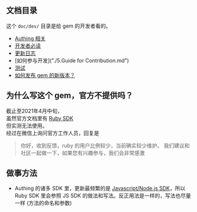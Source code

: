 ## 文档目录
这个 `doc/dev/` 目录是给 gem 的开发者看的。  

* [Authing 相关](./2.Authing.md)
* [开发者必读](./3.Dev.md)
* [更新日志](./4.Changelog.md)
* [如何参与开发]("./5.Guide for Contribution.md")
* [测试](./6.Test.md)
* [如何发布 gem 的新版本？](./7.HowToUpdate.md)

## 为什么写这个 gem，官方不提供吗？
截止至2021年4月中旬，   
虽然官方文档里有 [Ruby SDK](https://docs.authing.cn/v2/reference/sdk-for-ruby.html)  
但实测无法使用。  
经过在微信上询问官方工作人员，回复是

> 你好，收到反馈，ruby 的用户比例较少，当前确实较少维护。
我们建议和社区一起做一下，如果您有兴趣参与，我们会非常感激

## 做事方法
* Authing 的诸多 SDK 里，更新最频繁的是 [Javascript/Node.js SDK](https://github.com/authing/authing.js)，所以 Ruby SDK 里会参照 JS SDK 的做法和写法。反正用法是一样的，写法也尽量一样 (方法的命名和参数)
